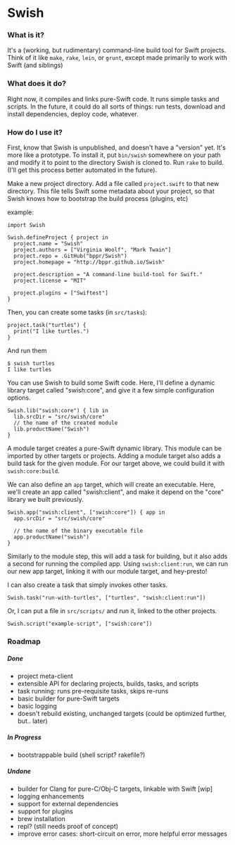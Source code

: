 # Swish
### What is it?
It's a (working, but rudimentary) command-line build tool for Swift projects.
Think of it like `make`, `rake`, `lein`, or `grunt`, except made primarily to
work with Swift (and siblings)

### What does it do?
Right now, it compiles and links pure-Swift code. It runs simple
tasks and scripts. In the future, it could do all sorts of things: run tests,
download and install dependencies, deploy code, whatever.

### How do I use it?
First, know that Swish is unpublished, and doesn't have a "version" yet. It's
more like a prototype. To install it, put `bin/swish` somewhere on your path and
modify it to point to the directory Swish is cloned to. Run `rake` to build.
(I'll get this process better automated in the future).

Make a new project directory. Add a file called `project.swift` to that new
directory. This file tells Swift some metadata about your project, so that
Swish knows how to bootstrap the build process (plugins, etc)

example:

    import Swish

    Swish.defineProject { project in
      project.name = "Swish"
      project.authors = ["Virginia Woolf", "Mark Twain"]
      project.repo = .GitHub("bppr/Swish")
      project.homepage = "http://bppr.github.io/Swish"

      project.description = "A command-line build-tool for Swift."
      project.license = "MIT"

      project.plugins = ["Swiftest"]
    }


Then, you can create some tasks (in `src/tasks`):

    project.task("turtles") {
      print("I like turtles.")
    }

And run them

    $ swish turtles
    I like turtles

You can use Swish to build some Swift code. Here, I'll define a dynamic library
target called "swish:core", and give it a few simple configuration options.

    Swish.lib("swish:core") { lib in
      lib.srcDir = "src/swish/core"
      // the name of the created module
      lib.productName("Swish")
    }

A module target creates a pure-Swift dynamic library. This module can be
imported by other targets or projects. Adding a module target also adds a build
task for the given module. For our target above, we could build it with
`swish:core:build`.

We can also define an `app` target, which will create an executable. Here,
we'll create an app called "swish:client", and make it depend on the "core"
library we built previously.

    Swish.app("swish:client", ["swish:core"]) { app in
      app.srcDir = "src/swish/core"

      // the name of the binary executable file
      app.productName("swish")
    }

Similarly to the module step, this will add a task for building, but it also
adds a second for running the compiled app. Using `swish:client:run`, we can
run our new app target, linking it with our module target, and hey-presto!

I can also create a task that simply invokes other tasks.

    Swish.task("run-with-turtles", ["turtles", "swish:client:run"])

Or, I can put a file in `src/scripts/` and run it, linked to the other projects.

    Swish.script("example-script", ["swish:core"])


### Roadmap
##### Done
* project meta-client
* extensible API for declaring projects, builds, tasks, and scripts
* task running: runs pre-requisite tasks, skips re-runs
* basic builder for pure-Swift targets
* basic logging
* doesn't rebuild existing, unchanged targets (could be optimized further,
  but.. later)

##### In Progress
* bootstrappable build (shell script? rakefile?)

##### Undone
* builder for Clang for pure-C/Obj-C targets, linkable with Swift [wip]
* logging enhancements
* support for external dependencies
* support for plugins
* brew installation
* repl? (still needs proof of concept)
* improve error cases: short-circuit on error, more helpful error messages
